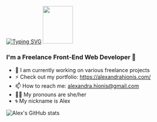 [![Typing SVG](https://readme-typing-svg.herokuapp.com?color=%23A8FDF5&size=25&lines=Hi%2C+I'm+Alexandra)](https://git.io/typing-svg) <img src="https://media.giphy.com/media/lSJyfxxuewjTBJZW3L/giphy.gif" width="80px" height="100px"/>
### I'm a Freelance Front-End Web Developer 🤘

- 🚀 I am currently working on various freelance projects
- ⚡️ Check out my portfolio: https://alexandrahionis.com/
- 📫 How to reach me: alexandra.hionis@gmail.com
- 🏳️‍🌈 My pronouns are she/her
- 🌀 My nickname is Alex

![Alex's GitHub stats](https://github-readme-stats.vercel.app/api?username=alexandra-hionis&theme=radical)

